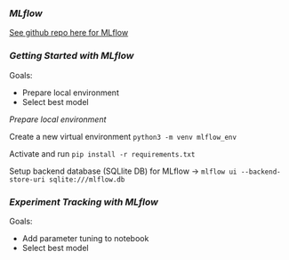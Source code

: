 ### *MLflow*

[See github repo here for MLflow](https://github.com/mlflow/mlflow)


### *Getting Started with MLflow*

Goals:
- Prepare local environment
- Select best model

*Prepare local environment*

Create a new virtual environment `python3 -m venv mlflow_env`

Activate and run `pip install -r requirements.txt`

Setup backend database (SQLlite DB) for MLflow -> `mlflow ui --backend-store-uri sqlite:///mlflow.db`


### *Experiment Tracking with MLflow*

Goals:
- Add parameter tuning to notebook
- Select best model

